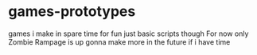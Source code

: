 # games-prototypes
games i make in spare time for fun just basic scripts though
For now only Zombie Rampage is up gonna make more in the future if i have time
